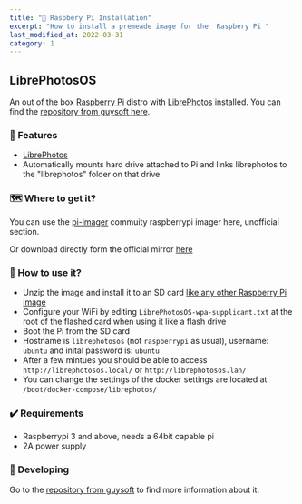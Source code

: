 ```yaml
---
title: "🍓 Raspbery Pi Installation"
excerpt: "How to install a premeade image for the  Raspbery Pi "
last_modified_at: 2022-03-31
category: 1
---
```


## LibrePhotosOS

An out of the box [Raspberry Pi](http://www.raspberrypi.org/) distro with [LibrePhotos](https://github.com/LibrePhotos) installed. You can find the [repository from guysoft here](https://github.com/guysoft/LibrePhotosOS).

### 🌟 Features

- [LibrePhotos](https://github.com/LibrePhotos)
- Automatically mounts hard drive attached to Pi and links librephotos to the "librephotos" folder on that drive

### 🗺️ Where to get it?

You can use the [pi-imager](https://github.com/guysoft/pi-imager/releases) commuity raspberrypi imager here, unofficial section.

Or download directly form the official mirror [here](http://unofficialpi.org/Distros/LibrePhotosOS)

### 🚀 How to use it?

- Unzip the image and install it to an SD card [like any other Raspberry Pi image](https://www.raspberrypi.org/documentation/installation/installing-images/README.md)
- Configure your WiFi by editing `LibrePhotosOS-wpa-supplicant.txt` at the root of the flashed card when using it like a flash drive
- Boot the Pi from the SD card
- Hostname is `librephotosos` (not `raspberrypi` as usual), username: `ubuntu` and inital password is: `ubuntu`
- After a few mintues you should be able to access `http://librephotosos.local/` or `http://librephotosos.lan/`
- You can change the settings of the docker settings are located at `/boot/docker-compose/librephotos/`

### ✔️ Requirements

- Raspberrypi 3 and above, needs a 64bit capable pi
- 2A power supply

### 🔨 Developing

Go to the [repository from guysoft](https://github.com/guysoft/LibrePhotosOS) to find more information about it.

